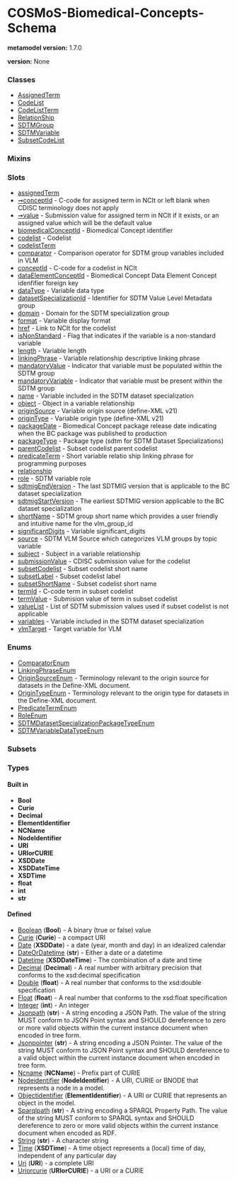 
# COSMoS-Biomedical-Concepts-Schema


**metamodel version:** 1.7.0

**version:** None





### Classes

 * [AssignedTerm](AssignedTerm.md)
 * [CodeList](CodeList.md)
 * [CodeListTerm](CodeListTerm.md)
 * [RelationShip](RelationShip.md)
 * [SDTMGroup](SDTMGroup.md)
 * [SDTMVariable](SDTMVariable.md)
 * [SubsetCodeList](SubsetCodeList.md)

### Mixins


### Slots

 * [assignedTerm](assignedTerm.md)
 * [➞conceptId](assignedTerm__conceptId.md) - C-code for assigned term in NCIt or left blank when CDISC terminology does not apply
 * [➞value](assignedTerm__value.md) - Submission value for assigned term in NCIt if it exists, or an assigned value which will be the default value
 * [biomedicalConceptId](biomedicalConceptId.md) - Biomedical Concept identifier
 * [codelist](codelist.md) - Codelist
 * [codelistTerm](codelistTerm.md)
 * [comparator](comparator.md) - Comparison operator for SDTM group variables included in VLM
 * [conceptId](conceptId.md) - C-code for a codelist in NCIt
 * [dataElementConceptId](dataElementConceptId.md) - Biomedical Concept Data Element Concept idenfifier foreign key
 * [dataType](dataType.md) - Variable data type
 * [datasetSpecializationId](datasetSpecializationId.md) - Identifier for SDTM Value Level Metadata group
 * [domain](domain.md) - Domain for the SDTM specialization group
 * [format](format.md) - Variable display format
 * [href](href.md) - Link to NCIt for the codelist
 * [isNonStandard](isNonStandard.md) - Flag that indicates if the variable is a non-standard variable
 * [length](length.md) - Variable length
 * [linkingPhrase](linkingPhrase.md) - Variable relationship descriptive linking phrase
 * [mandatoryValue](mandatoryValue.md) - Indicator that variable must be populated within the SDTM group
 * [mandatoryVariable](mandatoryVariable.md) - Indicator that variable must be present within the SDTM group
 * [name](name.md) - Variable included in the SDTM dataset specialization
 * [object](object.md) - Object in a variable relationship
 * [originSource](originSource.md) - Variable origin source (define-XML v21)
 * [originType](originType.md) - Variable origin type (define-XML v21)
 * [packageDate](packageDate.md) - Biomedical Concept package release date indicating when the BC package was published to production
 * [packageType](packageType.md) - Package type (sdtm for SDTM Dataset Specializations)
 * [parentCodelist](parentCodelist.md) - Subset codelist parent codelist
 * [predicateTerm](predicateTerm.md) - Short variable relatio ship linking phrase for programming purposes
 * [relationship](relationship.md)
 * [role](role.md) - SDTM variable role
 * [sdtmigEndVersion](sdtmigEndVersion.md) - The last SDTMIG version that is applicable to the BC dataset specialization
 * [sdtmigStartVersion](sdtmigStartVersion.md) - The earliest SDTMIG version applicable to the BC dataset specialization
 * [shortName](shortName.md) - SDTM group short name which provides a user friendly and intuitive name for the vlm_group_id
 * [significantDigits](significantDigits.md) - Variable significant_digits
 * [source](source.md) - SDTM VLM Source which categorizes VLM groups by topic variable
 * [subject](subject.md) - Subject in a variable relationship
 * [submissionValue](submissionValue.md) - CDISC submission value for the codelist
 * [subsetCodelist](subsetCodelist.md) - Subset codelist short name
 * [subsetLabel](subsetLabel.md) - Subset codelist label
 * [subsetShortName](subsetShortName.md) - Subset codelist short name
 * [termId](termId.md) - C-code term in subset codelist
 * [termValue](termValue.md) - Submision value of term in subset codelist
 * [valueList](valueList.md) - List of SDTM submission values used if subset codelist is not applicable
 * [variables](variables.md) - Variable included in the SDTM dataset specialization
 * [vlmTarget](vlmTarget.md) - Target variable for VLM

### Enums

 * [ComparatorEnum](ComparatorEnum.md)
 * [LinkingPhraseEnum](LinkingPhraseEnum.md)
 * [OriginSourceEnum](OriginSourceEnum.md) - Terminology relevant to the origin source for datasets in the Define-XML document.
 * [OriginTypeEnum](OriginTypeEnum.md) - Terminology relevant to the origin type for datasets in the Define-XML document.
 * [PredicateTermEnum](PredicateTermEnum.md)
 * [RoleEnum](RoleEnum.md)
 * [SDTMDatasetSpecializationPackageTypeEnum](SDTMDatasetSpecializationPackageTypeEnum.md)
 * [SDTMVariableDataTypeEnum](SDTMVariableDataTypeEnum.md)

### Subsets


### Types


#### Built in

 * **Bool**
 * **Curie**
 * **Decimal**
 * **ElementIdentifier**
 * **NCName**
 * **NodeIdentifier**
 * **URI**
 * **URIorCURIE**
 * **XSDDate**
 * **XSDDateTime**
 * **XSDTime**
 * **float**
 * **int**
 * **str**

#### Defined

 * [Boolean](types/Boolean.md)  (**Bool**)  - A binary (true or false) value
 * [Curie](types/Curie.md)  (**Curie**)  - a compact URI
 * [Date](types/Date.md)  (**XSDDate**)  - a date (year, month and day) in an idealized calendar
 * [DateOrDatetime](types/DateOrDatetime.md)  (**str**)  - Either a date or a datetime
 * [Datetime](types/Datetime.md)  (**XSDDateTime**)  - The combination of a date and time
 * [Decimal](types/Decimal.md)  (**Decimal**)  - A real number with arbitrary precision that conforms to the xsd:decimal specification
 * [Double](types/Double.md)  (**float**)  - A real number that conforms to the xsd:double specification
 * [Float](types/Float.md)  (**float**)  - A real number that conforms to the xsd:float specification
 * [Integer](types/Integer.md)  (**int**)  - An integer
 * [Jsonpath](types/Jsonpath.md)  (**str**)  - A string encoding a JSON Path. The value of the string MUST conform to JSON Point syntax and SHOULD dereference to zero or more valid objects within the current instance document when encoded in tree form.
 * [Jsonpointer](types/Jsonpointer.md)  (**str**)  - A string encoding a JSON Pointer. The value of the string MUST conform to JSON Point syntax and SHOULD dereference to a valid object within the current instance document when encoded in tree form.
 * [Ncname](types/Ncname.md)  (**NCName**)  - Prefix part of CURIE
 * [Nodeidentifier](types/Nodeidentifier.md)  (**NodeIdentifier**)  - A URI, CURIE or BNODE that represents a node in a model.
 * [Objectidentifier](types/Objectidentifier.md)  (**ElementIdentifier**)  - A URI or CURIE that represents an object in the model.
 * [Sparqlpath](types/Sparqlpath.md)  (**str**)  - A string encoding a SPARQL Property Path. The value of the string MUST conform to SPARQL syntax and SHOULD dereference to zero or more valid objects within the current instance document when encoded as RDF.
 * [String](types/String.md)  (**str**)  - A character string
 * [Time](types/Time.md)  (**XSDTime**)  - A time object represents a (local) time of day, independent of any particular day
 * [Uri](types/Uri.md)  (**URI**)  - a complete URI
 * [Uriorcurie](types/Uriorcurie.md)  (**URIorCURIE**)  - a URI or a CURIE
